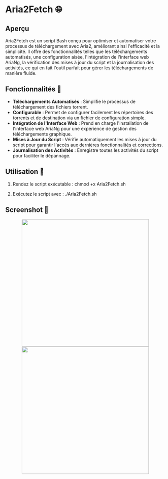 # Aria2Fetch 🌐

## Aperçu

Aria2Fetch est un script Bash conçu pour optimiser et automatiser votre processus de téléchargement avec Aria2, améliorant ainsi l'efficacité et la simplicité. Il offre des fonctionnalités telles que les téléchargements automatisés, une configuration aisée, l'intégration de l'interface web AriaNg, la vérification des mises à jour du script et la journalisation des activités, ce qui en fait l'outil parfait pour gérer les téléchargements de manière fluide.

## Fonctionnalités 🚀

- **Téléchargements Automatisés** : Simplifie le processus de téléchargement des fichiers torrent.
- **Configurable** : Permet de configurer facilement les répertoires des torrents et de destination via un fichier de configuration simple.
- **Intégration de l'Interface Web** : Prend en charge l'installation de l'interface web AriaNg pour une expérience de gestion des téléchargements graphique.
- **Mises à Jour du Script** : Vérifie automatiquement les mises à jour du script pour garantir l'accès aux dernières fonctionnalités et corrections.
- **Journalisation des Activités** : Enregistre toutes les activités du script pour faciliter le dépannage.

## Utilisation 📖

1. Rendez le script exécutable :
   chmod +x Aria2Fetch.sh

2. Exécutez le script avec :
   ./Aria2Fetch.sh

## Screenshot 📸

<p float="center" align="center">
<a target="_blank"><img src="https://github.com/VicBrnd/Image_Brnd/blob/master/Aria2Fetch/af-home.png?raw=true" width="400"></a>
<a target="_blank"><img src="https://github.com/VicBrnd/Image_Brnd/blob/master/Aria2Fetch/af-web.png?raw=true" width="400"></a>
</p>
